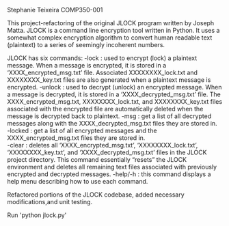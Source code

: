 Stephanie Teixeira 
COMP350-001

This project-refactoring of the original JLOCK program written by Joseph Matta. JLOCK is a command line encryption tool written in Python. It uses a somewhat complex encryption algorithm to convert human readable text (plaintext) to a series of seemingly incoherent numbers.

JLOCK has six commands:
  -lock : used to encrypt (lock) a plaintext message. When a message is encrypted, it is stored in a 
‘XXXX_encrypted_msg.txt’ file. Associated XXXXXXXX_lock.txt and XXXXXXXX_key.txt files are 
also generated when a plaintext message is encrypted. 
  -unlock : used to decrypt (unlock) an encrypted message. When a message is decrypted, it is 
stored in a ‘XXXX_decrypted_msg.txt’ file. The XXXX_encrypted_msg.txt, XXXXXXXX_lock.txt, and 
XXXXXXXX_key.txt files associated with the encrypted file are automatically deleted when the 
message is decrypted back to plaintext. 
  -msg : get a list of all decrypted messages along with the XXXX_decrypted_msg.txt files they are 
stored in.  
  -locked : get a list of all encrypted messages and the XXXX_encrypted_msg.txt files they are 
stored in.  
  -clear : deletes all ‘XXXX_encrypted_msg.txt’, ‘XXXXXXXX_lock.txt’, ‘XXXXXXXX_key.txt’, and 
‘XXXX_decrypted_msg.txt’ files in the JLOCK project directory. This command essentially “resets” 
the JLOCK environment and deletes all remaining text files associated with previously encrypted 
and decrypted messages. 
  -help/-h : this command displays a help menu describing how to use each command. 

Refactored portions of the JLOCK codebase, added necessary modifications,and unit testing.

Run 'python jlock.py'

